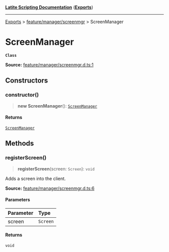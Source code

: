 [**Latite Scripting Documentation**](../../README.md) ([**Exports**](../../exports.md))

---

[Exports](../../exports.md) > [feature/manager/screenmgr](../index.md) > ScreenManager

# ScreenManager

**`Class`**

**Source:** [feature/manager/screenmgr.d.ts:1](https://github.com/LatiteScripting/latitescripting.github.io/blob/5a9cee2/definitions/feature/manager/screenmgr.d.ts#L1)

## Constructors

### constructor()

> **new ScreenManager**(): [`ScreenManager`](class.ScreenManager.md)

#### Returns

[`ScreenManager`](class.ScreenManager.md)

## Methods

### registerScreen()

> **registerScreen**(screen: `Screen`): `void`

Adds a screen into the client.

**Source:** [feature/manager/screenmgr.d.ts:6](https://github.com/LatiteScripting/latitescripting.github.io/blob/5a9cee2/definitions/feature/manager/screenmgr.d.ts#L6)

#### Parameters

| Parameter | Type     |
| :-------- | :------- |
| screen    | `Screen` |

#### Returns

`void`

